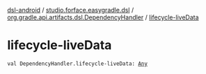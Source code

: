 [dsl-android](../../index.md) / [studio.forface.easygradle.dsl](../index.md) / [org.gradle.api.artifacts.dsl.DependencyHandler](index.md) / [lifecycle-liveData](./lifecycle-live-data.md)

# lifecycle-liveData

`val DependencyHandler.lifecycle-liveData: `[`Any`](https://kotlinlang.org/api/latest/jvm/stdlib/kotlin/-any/index.html)